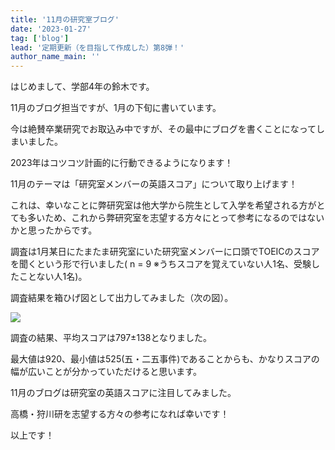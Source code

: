 ```yaml
---
title: '11月の研究室ブログ'
date: '2023-01-27'
tag: ['blog']
lead: '定期更新（を目指して作成した）第8弾！'
author_name_main: ''
---
```


はじめまして、学部4年の鈴木です。

11月のブログ担当ですが、1月の下旬に書いています。

今は絶賛卒業研究でお取込み中ですが、その最中にブログを書くことになってしまいました。

2023年はコツコツ計画的に行動できるようになります！

11月のテーマは「研究室メンバーの英語スコア」について取り上げます！

これは、幸いなことに弊研究室は他大学から院生として入学を希望される方がとても多いため、これから弊研究室を志望する方々にとって参考になるのではないかと思ったからです。

調査は1月某日にたまたま研究室にいた研究室メンバーに口頭でTOEICのスコアを聞くという形で行いました( n = 9 ※うちスコアを覚えていない人1名、受験したことない人1名)。

調査結果を箱ひげ図として出力してみました（次の図）。

![](/blog/monthly-202211/image-1.png)

調査の結果、平均スコアは797±138となりました。

最大値は920、最小値は525(五・二五事件)であることからも、かなりスコアの幅が広いことが分かっていただけると思います。

11月のブログは研究室の英語スコアに注目してみました。

高橋・狩川研を志望する方々の参考になれば幸いです！

以上です！